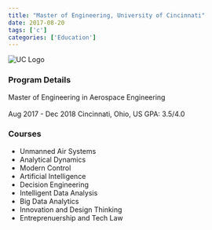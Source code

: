 ```yaml
---
title: "Master of Engineering, University of Cincinnati"
date: 2017-08-20
tags: ['c']
categories: ['Education']
---
```

![UC Logo](https://1000logos.net/wp-content/uploads/2022/07/University-of-Cincinnati-Logo.jpg)
### Program Details
Master of Engineering in Aerospace Engineering<br>  
Aug 2017 - Dec 2018
Cincinnati, Ohio, US
GPA: 3.5/4.0

### Courses
* Unmanned Air Systems
* Analytical Dynamics
* Modern Control
* Artificial Intelligence
* Decision Engineering
* Intelligent Data Analysis
* Big Data Analytics
* Innovation and Design Thinking
* Entreprenuership and Tech Law
<!--more-->